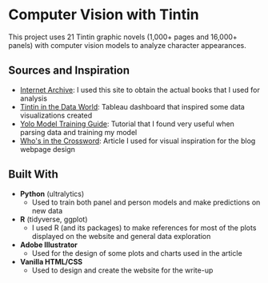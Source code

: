 # Computer Vision with Tintin

This project uses 21 Tintin graphic novels (1,000+ pages and 16,000+ panels) with computer vision models to analyze character appearances.

## Sources and Inspiration

- [Internet Archive](https://archive.org/): I used this site to obtain the actual books that I used for analysis
- [Tintin in the Data World](https://public.tableau.com/app/profile/rincon/viz/TintinintheDataWorld/EntryPage): Tableau dashboard that inspired some data visualizations created
- [Yolo Model Training Guide](https://www.youtube.com/watch?v=r0RspiLG260): Tutorial that I found very useful when parsing data and training my model
- [Who's in the Crossword](https://pudding.cool/2020/11/crossword/): Article I used for visual inspiration for the blog webpage design

## Built With

- **Python** (ultralytics)
  - Used to train both panel and person models and make predictions on new data
- **R** (tidyverse, ggplot)
  - I used R (and its packages) to make references for most of the plots displayed on the website and general data exploration
- **Adobe Illustrator**
  - Used for the design of some plots and charts used in the article
- **Vanilla HTML/CSS**
  - Used to design and create the website for the write-up
